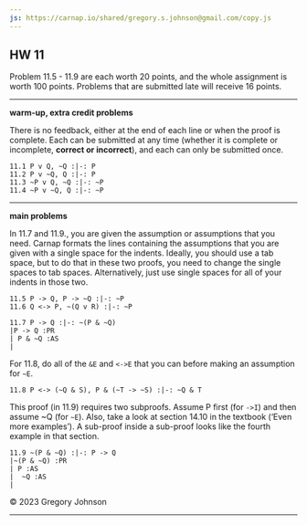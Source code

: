 ```yaml
---
js: https://carnap.io/shared/gregory.s.johnson@gmail.com/copy.js
--- 
```


## HW 11

Problem 11.5 - 11.9 are each worth 20 points, and the whole assignment is worth 100 points. Problems that are submitted late will receive 16 points.

---

**warm-up, extra credit problems**

There is no feedback, either at the end of each line or when the proof is complete. Each can be submitted at any time (whether it is complete or incomplete, **correct or incorrect**), and each can only be submitted once.

~~~{.ProofChecker .JohnsonSL options="fonts tabindent render exam" guides="fitch" feedback="none" points="1" late-credit="1"}
11.1 P v Q, ~Q :|-: P
11.2 P v ~Q, Q :|-: P
11.3 ~P v Q, ~Q :|-: ~P
11.4 ~P v ~Q, Q :|-: ~P
~~~

---

**main problems**

In 11.7 and 11.9., you are given the assumption or assumptions that you need. Carnap formats the lines containing the assumptions that you are given with a single space for the indents. Ideally, you should use a tab space, but to do that in these two proofs, you need to change the single spaces to tab spaces. Alternatively, just use single spaces for all of your indents in those two. 

~~~{.ProofChecker .JohnsonSL options="fonts tabindent resize" guides="fitch" points="20" late-credit="16"}
11.5 P -> Q, P -> ~Q :|-: ~P
11.6 Q <-> P, ~(Q v R) :|-: ~P 
~~~

~~~{.ProofChecker .JohnsonSL options="fonts tabindent resize" guides="fitch" points="20" late-credit="16"}
11.7 P -> Q :|-: ~(P & ~Q)
|P -> Q :PR
| P & ~Q :AS
| 
~~~

For 11.8, do all of the `&E` and `<->E` that you can before making an assumption for `~E`.

~~~{.ProofChecker .JohnsonSL options="fonts tabindent render resize" guides="fitch" points="20" late-credit="16"}
11.8 P <-> (~Q & S), P & (~T -> ~S) :|-: ~Q & T 
~~~

This proof (in 11.9) requires two subproofs. Assume P first (for `->I`) and then assume ~Q (for `~E`). Also, take a look at section 14.10 in the textbook (&lsquo;Even more examples&rsquo;). A sub-proof inside a sub-proof looks like the fourth example in that section. 

~~~{.ProofChecker .JohnsonSL options="fonts tabindent render resize" guides="fitch" points="20" late-credit="16"}
11.9 ~(P & ~Q) :|-: P -> Q 
|~(P & ~Q) :PR
| P :AS
|  ~Q :AS
|  
~~~

&copy; 2023 Gregory Johnson 
 
---